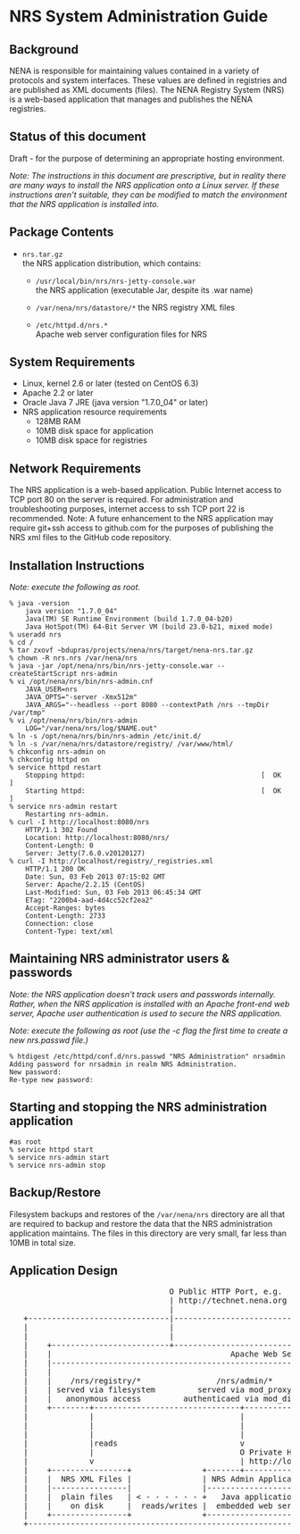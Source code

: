 NRS System Administration Guide
===============================


Background
----------

NENA is responsible for maintaining values contained in a variety of protocols and system interfaces.  These values are defined in registries and are published as XML documents (files).  The NENA Registry System (NRS) is a web-based application that manages and publishes the NENA registries.

Status of this document
-----------------------

Draft - for the purpose of determining an appropriate hosting environment.

_Note: The instructions in this document are prescriptive, but in reality there are many ways to install the NRS application onto a Linux server.  If these instructions aren't suitable, they can be modified to match the environment that the NRS application is installed into._


Package Contents
----------------

* `nrs.tar.gz`  
  the NRS application distribution, which contains:

  * `/usr/local/bin/nrs/nrs-jetty-console.war`  
    the NRS application (executable Jar, despite its .war name)

  * `/var/nena/nrs/datastore/*`
    the NRS registry XML files

  * `/etc/httpd.d/nrs.*`  
    Apache web server configuration files for NRS


System Requirements
-------------------

* Linux, kernel 2.6 or later (tested on CentOS 6.3)
* Apache 2.2 or later
* Oracle Java 7 JRE (java version "1.7.0_04" or later)
* NRS application resource requirements
  * 128MB RAM
  * 10MB disk space for application
  * 10MB disk space for registries


Network Requirements
--------------------

The NRS application is a web-based application.  Public Internet access to TCP port 80 on the server is required.
For administration and troubleshooting purposes, internet access to ssh TCP port 22 is recommended.
Note: A future enhancement to the NRS application may require git+ssh access to github.com for the purposes of publishing the NRS xml files to the GitHub code repository.


Installation Instructions
-------------------------
_Note: execute the following as root._

	% java -version
		java version "1.7.0_04"
		Java(TM) SE Runtime Environment (build 1.7.0_04-b20)
		Java HotSpot(TM) 64-Bit Server VM (build 23.0-b21, mixed mode)
	% useradd nrs
	% cd /
	% tar zxovf ~bdupras/projects/nena/nrs/target/nena-nrs.tar.gz
	% chown -R nrs.nrs /var/nena/nrs
	% java -jar /opt/nena/nrs/bin/nrs-jetty-console.war --createStartScript nrs-admin
	% vi /opt/nena/nrs/bin/nrs-admin.cnf
		JAVA_USER=nrs
		JAVA_OPTS="-server -Xmx512m"
		JAVA_ARGS="--headless --port 8080 --contextPath /nrs --tmpDir /var/tmp"
	% vi /opt/nena/nrs/bin/nrs-admin
		LOG="/var/nena/nrs/log/$NAME.out"
	% ln -s /opt/nena/nrs/bin/nrs-admin /etc/init.d/
	% ln -s /var/nena/nrs/datastore/registry/ /var/www/html/
	% chkconfig nrs-admin on
	% chkconfig httpd on
	% service httpd restart
		Stopping httpd:                                            [  OK  ]
		Starting httpd:                                            [  OK  ]
	% service nrs-admin restart
		Restarting nrs-admin.
	% curl -I http://localhost:8080/nrs
		HTTP/1.1 302 Found
		Location: http://localhost:8080/nrs/
		Content-Length: 0
		Server: Jetty(7.6.0.v20120127)
	% curl -I http://localhost/registry/_registries.xml
		HTTP/1.1 200 OK
		Date: Sun, 03 Feb 2013 07:15:02 GMT
		Server: Apache/2.2.15 (CentOS)
		Last-Modified: Sun, 03 Feb 2013 06:45:34 GMT
		ETag: "2200b4-aad-4d4cc52cf2ea2"
		Accept-Ranges: bytes
		Content-Length: 2733
		Connection: close
		Content-Type: text/xml


Maintaining NRS administrator users & passwords
------------------------------------------
_Note: the NRS application doesn't track users and passwords internally.  Rather, when the NRS application is installed with an Apache front-end web server, Apache user authentication is used to secure the NRS application._

_Note: execute the following as root (use the -c flag the first time to create a new nrs.passwd file.)_

	% htdigest /etc/httpd/conf.d/nrs.passwd "NRS Administration" nrsadmin
	Adding password for nrsadmin in realm NRS Administration.
	New password:
	Re-type new password:


Starting and stopping the NRS administration application
--------------------------------------------------------

	#as root
	% service httpd start
	% service nrs-admin start
	% service nrs-admin stop


Backup/Restore
--------------

Filesystem backups and restores of the `/var/nena/nrs` directory are all that are required to backup and restore the data that the NRS administration application maintains.  The files in this directory are very small, far less than 10MB in total size.


Application Design
------------------
<pre>
                                  O Public HTTP Port, e.g.
                                  | http://technet.nena.org
                                  |
   +------------------------------|---------------------------------------+
   |                              |                         Linux Host OS |
   |                              |                                       |
   |    +-------------------------+------------------------------+        |
   |    |                                      Apache Web Server |        |
   |    |--------------------------------------------------------|        |
   |    |                                                        |        |
   |    |    /nrs/registry/*                /nrs/admin/*         |        |
   |    | served via filesystem         served via mod_proxy     |        |
   |    |   anonymous access         authenticaed via mod_digest |        |
   |    +--------+-------------------------------+---------------+        |
   |             |                               |                        |
   |             |                               |                        |
   |             |                               |                        |
   |             |reads                          v                        |
   |             |                               O Private HTTP port      |
   |             v                               | http://localhost:8080  |
   |    +----------------+               +-------+---------------+        |
   |    |  NRS XML Files |               | NRS Admin Application |        |
   |    |----------------|               |-----------------------|        |
   |    |  plain files   | &lt; - - - - - - +   Java application    |        |
   |    |    on disk     |  reads/writes |  embedded web server  |        |
   |    +----------------+               +-----------------------+        |
   +----------------------------------------------------------------------+

</pre>

